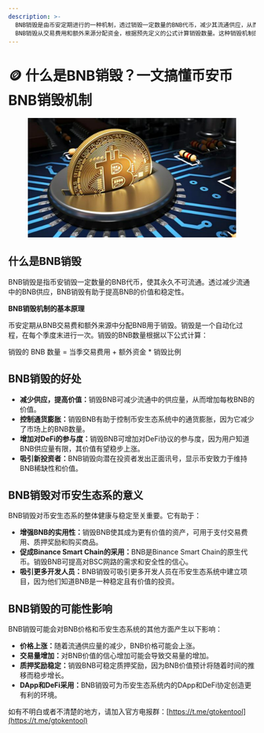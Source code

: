 ```yaml
---
description: >-
  BNB销毁是由币安定期进行的一种机制，透过销毁一定数量的BNB代币，减少其流通供应，从而提高其价值和稳定性。
  BNB销毁从交易费用和额外来源分配资金，根据预先定义的公式计算销毁数量。这种销毁机制的好处包括减少供应、控制通货膨胀、增加DeFi参与度和吸引新投资者。
---
```


# 🪙 什么是BNB销毁？一文搞懂币安币BNB销毁机制

<figure><img src="../../.gitbook/assets/11 (20).png" alt=""><figcaption></figcaption></figure>

## **什么是BNB销毁**

BNB销毁是指币安销毁一定数量的BNB代币，使其永久不可流通。透过减少流通中的BNB供应，BNB销毁有助于提高BNB的价值和稳定性。

**BNB销毁机制的基本原理**

币安定期从BNB交易费和额外来源中分配BNB用于销毁。销毁是一个自动化过程，在每个季度末进行一次。销毁的BNB数量根据以下公式计算：

销毁的 BNB 数量 = 当季交易费用 + 额外资金 \* 销毁比例

## **BNB销毁的好处**

* **减少供应，提高价值：**&#x9500;毁BNB可减少流通中的供应量，从而增加每枚BNB的价值。
* **控制通货膨胀：**&#x9500;毁BNB有助于控制币安生态系统中的通货膨胀，因为它减少了市场上的BNB数量。
* **增加对DeFi的参与度：**&#x9500;毁BNB可增加对DeFi协议的参与度，因为用户知道BNB供应量有限，其价值有望稳步上涨。
* **吸引新投资者：**&#x42;NB销毁向潜在投资者发出正面讯号，显示币安致力于维持BNB稀缺性和价值。

## **BNB销毁对币安生态系的意义**

BNB销毁对币安生态系的整体健康与稳定至关重要。它有助于：

* **增强BNB的实用性：**&#x9500;毁BNB使其成为更有价值的资产，可用于支付交易费用、质押奖励和购买商品。
* **促成Binance Smart Chain的采用：**&#x42;NB是Binance Smart Chain的原生代币。销毁BNB可提高对BSC网路的需求和安全性的信心。
* **吸引更多开发人员：**&#x42;NB销毁可吸引更多开发人员在币安生态系统中建立项目，因为他们知道BNB是一种稳定且有价值的投资。

## **BNB销毁的可能性影响**

BNB销毁可能会对BNB价格和币安生态系统的其他方面产生以下影响：

* **价格上涨：**&#x968F;着流通供应量的减少，BNB价格可能会上涨。
* **交易量增加：**&#x5BF9;BNB价值的信心增加可能会导致交易量的增加。
* **质押奖励稳定：**&#x9500;毁BNB可稳定质押奖励，因为BNB价值预计将随着时间的推移而稳步增长。
* **DApp和DeFi采用：**&#x42;NB销毁可为币安生态系统内的DApp和DeFi协定创造更有利的环境。

如有不明白或者不清楚的地方，请加入官方电报群：[https://t.me/gtokentool](https://t.me/gtokentool)
